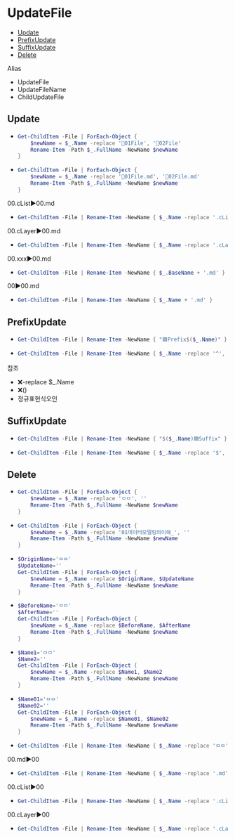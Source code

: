# UpdateFile
- [Update](#update)
- [PrefixUpdate](#prefixupdate)
- [SuffixUpdate](#suffixupdate)
- [Delete](#delete)


Alias
- UpdateFile
- UpdateFileName
- ChildUpdateFile
## Update
- ```ps1
  Get-ChildItem -File | ForEach-Object {
      $newName = $_.Name -replace '📄01File', '📄02File'
      Rename-Item -Path $_.FullName -NewName $newName
  }
  ```
- ```ps1
  Get-ChildItem -File | ForEach-Object {
      $newName = $_.Name -replace '📄01File.md', '📄02File.md'
      Rename-Item -Path $_.FullName -NewName $newName
  }
  ```



00.cList▶️00.md
- ```ps1  
  Get-ChildItem -File | Rename-Item -NewName { $_.Name -replace '.cList', '.md' }
  ```
00.cLayer▶️00.md
- ```ps1  
  Get-ChildItem -File | Rename-Item -NewName { $_.Name -replace '.cLayer', '.md' }
  ```

00.xxx▶️00.md
- ```ps1
  Get-ChildItem -File | Rename-Item -NewName { $_.BaseName + '.md' }
  ```


00▶️00.md
- ```ps1
  Get-ChildItem -File | Rename-Item -NewName { $_.Name + '.md' }
  ```


## PrefixUpdate
- ```ps1  
  Get-ChildItem -File | Rename-Item -NewName { "🟥Prefix$($_.Name)" }
  ```
- ```ps1  
  Get-ChildItem -File | Rename-Item -NewName { $_.Name -replace '^', "🟥Prefix" }
  ```

참조
- ❌-replace $_.Name
- ❌()
- 정규표현식오인

## SuffixUpdate
- ```ps1  
  Get-ChildItem -File | Rename-Item -NewName { "$($_.Name)🟦Suffix" }
  ```
- ```ps1  
  Get-ChildItem -File | Rename-Item -NewName { $_.Name -replace '$', "🟦Suffix" }
  ```


## Delete
- ```ps1
  Get-ChildItem -File | ForEach-Object {
      $newName = $_.Name -replace 'ㅁㅁ', ''
      Rename-Item -Path $_.FullName -NewName $newName
  }
  ```
- ```ps1
  Get-ChildItem -File | ForEach-Object {
      $newName = $_.Name -replace '01데이터모델링의이해_', ''
      Rename-Item -Path $_.FullName -NewName $newName
  }
  ```
- ```ps1
  $OriginName='ㅁㅁ'
  $UpdateName=''
  Get-ChildItem -File | ForEach-Object {
      $newName = $_.Name -replace $OriginName, $UpdateName
      Rename-Item -Path $_.FullName -NewName $newName
  }

  ```
- ```ps1
  $BeforeName='ㅁㅁ'
  $AfterName=''
  Get-ChildItem -File | ForEach-Object {
      $newName = $_.Name -replace $BeforeName, $AfterName
      Rename-Item -Path $_.FullName -NewName $newName
  }
  ```
- ```ps1
  $Name1='ㅁㅁ'
  $Name2=''
  Get-ChildItem -File | ForEach-Object {
      $newName = $_.Name -replace $Name1, $Name2
      Rename-Item -Path $_.FullName -NewName $newName
  }
  ```
- ```ps1
  $Name01='ㅁㅁ'
  $Name02=''
  Get-ChildItem -File | ForEach-Object {
      $newName = $_.Name -replace $Name01, $Name02
      Rename-Item -Path $_.FullName -NewName $newName
  }

  ```
- ```ps1
  Get-ChildItem -File | Rename-Item -NewName { $_.Name -replace 'ㅁㅁ', '' }
  ```

00.md▶️00  
- ```ps1
  Get-ChildItem -File | Rename-Item -NewName { $_.Name -replace '.md', '' }
  ```
  
00.cList▶️00  
- ```ps1
  Get-ChildItem -File | Rename-Item -NewName { $_.Name -replace '.cList', '' }
  ```

00.cLayer▶️00
- ```ps1
  Get-ChildItem -File | Rename-Item -NewName { $_.Name -replace '.cLayer', '' }
  ```



















